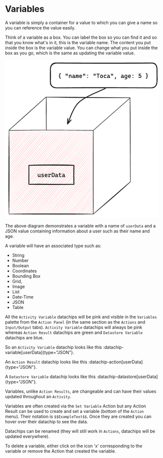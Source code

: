 # Variables 

A variable is simply a container for a value to which you can give a name so you can reference the value easily. 

Think of a variable as a box. You can label the box so you can find it and so that you know what's in it, this is the variable name. The content you put inside the box is the variable value. You can change what you put inside the box as you go, which is the same as updating the variable value.

![Variable Box Diagram](/src/assets/variable_box.png)

The above diagram demonstrates a variable with a name of `userData` and a JSON value containing information about a user such as their name and age.

A variable will have an associated type such as:  
- String
- Number 
- Boolean 
- Coordinates
- Bounding Box
- Grid, 
- Image
- List 
- Date-Time 
- JSON 
- Table

All the `Activity Variable` datachips will be pink and visible in the `Variables` palette from the `Action Panel` (in the same section as the `Actions` and `Input/Output` tabs). `Activity Variable` datachips will always be pink whereas `Action Result` datachips are green and `Datastore Variable` datachips are blue.

So an `Activity Variable` datachip looks like this :datachip-variable[userData]{type="JSON"}.

An `Action Result` datachip looks like this :datachip-action[userData]{type="JSON"}.

A `Datastore Variable` datachip looks like this :datachip-datastore[userData]{type="JSON"}.


Variables, unlike `Action Results`, are changeable and can have their values updated throughout an `Activity`.

Variables are often created via the `Set Variable` Action but any Action Result can be used to create and set a variable (bottom of the `Action` menu). Their notation is `$$ExampleText$$`. Once they are created you can hover over their datachip to see the data.

Datachips can be renamed (they will still work in `Actions`, datachips will be updated everywhere).

To delete a variable, either click on the icon 'x' corresponding to the variable or remove the Action that created the variable.


